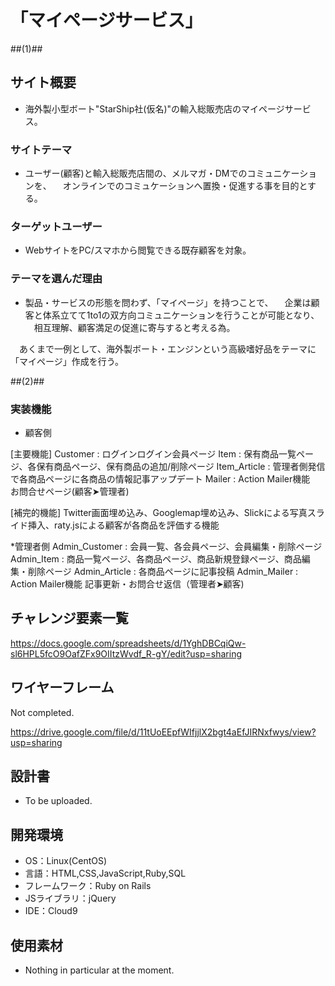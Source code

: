# 「マイページサービス」

##(1)##

## サイト概要
* 海外製小型ボート"StarShip社(仮名)"の輸入総販売店のマイページサービス。

### サイトテーマ
* ユーザー(顧客)と輸入総販売店間の、メルマガ・DMでのコミュニケーションを、
　オンラインでのコミュケーションへ置換・促進する事を目的とする。　

### ターゲットユーザー
* WebサイトをPC/スマホから閲覧できる既存顧客を対象。

### テーマを選んだ理由
* 製品・サービスの形態を問わず、「マイページ」を持つことで、
　企業は顧客と体系立てて1to1の双方向コミュニケーションを行うことが可能となり、
　相互理解、顧客満足の促進に寄与すると考える為。

　あくまで一例として、海外製ボート・エンジンという高級嗜好品をテーマに「マイページ」作成を行う。

##(2)##

### 実装機能
* 顧客側

[主要機能]
Customer : ログインログイン会員ページ
Item : 保有商品一覧ページ、各保有商品ページ、保有商品の追加/削除ページ
Item_Article : 管理者側発信で各商品ページに各商品の情報記事アップデート
Mailer : Action Mailer機能　お問合せページ(顧客➤管理者)　

[補完的機能]
Twitter画面埋め込み、Googlemap埋め込み、Slickによる写真スライド挿入、raty.jsによる顧客が各商品を評価する機能

*管理者側
Admin_Customer : 会員一覧、各会員ページ、会員編集・削除ページ
Admin_Item : 商品一覧ページ、各商品ページ、商品新規登録ページ、商品編集・削除ページ
Admin_Article : 各商品ページに記事投稿
Admin_Mailer : Action Mailer機能 記事更新・お問合せ返信（管理者➤顧客)


## チャレンジ要素一覧
https://docs.google.com/spreadsheets/d/1YghDBCqiQw-sl6HPL5fcO9OafZFx9OIItzWvdf_R-gY/edit?usp=sharing

## ワイヤーフレーム
Not completed.

https://drive.google.com/file/d/11tUoEEpfWIfjjlX2bgt4aEfJIRNxfwys/view?usp=sharing

## 設計書
* To be uploaded.

## 開発環境
- OS：Linux(CentOS)
- 言語：HTML,CSS,JavaScript,Ruby,SQL
- フレームワーク：Ruby on Rails
- JSライブラリ：jQuery
- IDE：Cloud9

## 使用素材
- Nothing in particular at the moment.
